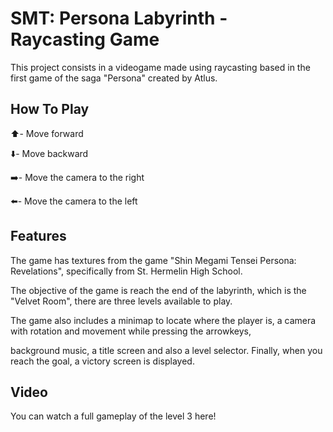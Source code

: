 # SMT: Persona Labyrinth - Raycasting Game

This project consists in a videogame made using raycasting based in the first game of the saga "Persona" created by Atlus.

## How To Play

⬆️- Move forward

⬇️- Move backward

➡️- Move the camera to the right

⬅️- Move the camera to the left

## Features

The game has textures from the game "Shin Megami Tensei Persona: Revelations", specifically from St. Hermelin High School.

The objective of the game is reach the end of the labyrinth, which is the "Velvet Room", there are three levels available to play.

The game also includes a minimap to locate where the player is, a camera with rotation and movement while pressing the arrowkeys,

background music, a title screen and also a level selector. Finally, when you reach the goal, a victory screen is displayed.

## Video

You can watch a full gameplay of the level 3 here!


